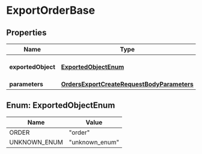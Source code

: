 

# ExportOrderBase


## Properties

| Name | Type | Description | Notes |
|------------ | ------------- | ------------- | -------------|
|**exportedObject** | [**ExportedObjectEnum**](#ExportedObjectEnum) | The type of object to be exported. |  |
|**parameters** | [**OrdersExportCreateRequestBodyParameters**](OrdersExportCreateRequestBodyParameters.md) |  |  [optional] |



## Enum: ExportedObjectEnum

| Name | Value |
|---- | -----|
| ORDER | &quot;order&quot; |
| UNKNOWN_ENUM | &quot;unknown_enum&quot; |



